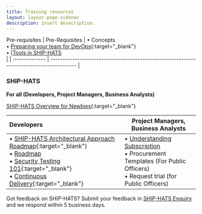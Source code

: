 ```yaml
---
title: Training resources
layout: layout-page-sidenav
description: insert desecription.
---
```

Pre-requisites
| Pre-Requisites | •	Concepts<br />•	[Preparing your team for DevOps](https://www.youtube.com/watch?v=wgW-8vvK5sMte){:target="_blank"}<br />•	[[Tools in SHIP-HATS](./training/tools)<br />|
| :------------- | ----------------------------------------------------------------------------------------- |
### SHIP-HATS 

**For all (Developers, Project Managers, Business Analysts)**

[SHIP-HATS Overview for Newbies](https://www.youtube.com/watch?v=SVomPCqKGM4){:target="_blank"}

| Developers |  Project Managers, Business Analysts  |
| :------------- | ----------------------------------------------------------------------------------------- |
| •	[SHIP-HATS Architectural Approach Roadmap](https://www.youtube.com/watch?v=yiD4--KSdTI){:target="_blank"}<br />•	[Roadmap](./overview)<br />•	[Security Testing 101](https://www.youtube.com/watch?v=SVomPCqKGM4){:target="_blank"}<br />•	[Continuous Delivery](https://www.youtube.com/watch?v=DMMhqLKHLx0){:target="_blank"} | • [Understanding Subscription](./subscriptions)<br />•	Procurement Templates (For Public Officers)<br />•	Request trial (for Public Officers) |

                
Got feedback on SHIP-HATS? Submit your feedback in [SHIP-HATS Enquiry](./ship-hats-enquiries) and we respond within 5 business days. 

